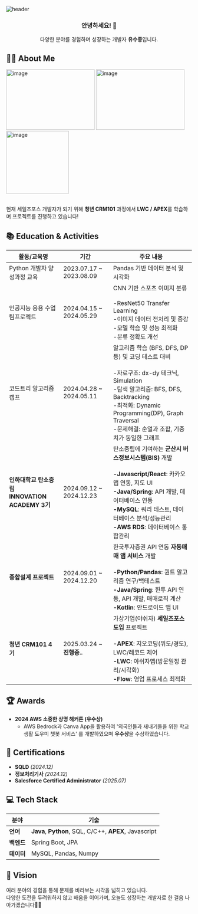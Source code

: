 ![header](https://capsule-render.vercel.app/api?type=waving&color=00A1E0&height=150&section=header&text=ThankYou!&fontSize=45&fontColor=ffffff)



<h3 align="Center">안녕하세요! 👋</h3>
<p align="Center">
    다양한 분야를 경험하며 성장하는 개발자 <b>유수종</b>입니다.
</p>


## **👨‍💻 About Me**

<img width="240" height="164" alt="image" src="https://github.com/user-attachments/assets/b934d9c7-ba35-4ee5-bee3-c8670a0e0f01" />

<img width="240" height="164" alt="image" src="https://github.com/user-attachments/assets/de051760-efb8-445e-a0eb-5a4d73ea66ec" />

<img width="170" height="170" alt="image" src="https://github.com/user-attachments/assets/8247b721-04f6-4e54-a3ee-60456ad21d7f" />

<br> 현재 세일즈포스 개발자가 되기 위해 **청년 CRM101** 과정에서 **LWC / APEX**를 학습하며 프로젝트를 진행하고 있습니다!


## **📚 Education & Activities**
| 활동/교육명                             | 기간                     | 주요 내용                                                                 |
|----------------------------------------|--------------------------|--------------------------------------------------------------------------|
| Python 개발자 양성과정 교육         | 2023.07.17 ~ 2023.08.09 | Pandas 기반 데이터 분석 및 시각화                        |
| 인공지능 응용 수업 팀프로젝트         | 2024.04.15 ~ 2024.05.29 | CNN 기반 스포츠 이미지 분류<br><br> -ResNet50 Transfer Learning<br> -이미지 데이터 전처리 및 증강<br> -모델 학습 및 성능 최적화<br> -분류 정확도 개선                       |
| 코드트리 알고리즘 캠프         | 2024.04.28 ~ 2024.05.11 | 알고리즘 학습 (BFS, DFS, DP 등) 및 코딩 테스트 대비<br><br> -자료구조: dx-dy 테크닉, Simulation<br> -탐색 알고리즘: BFS, DFS, Backtracking<br> -최적화: Dynamic Programming(DP), Graph Traversal<br> -문제해결: 순열과 조합, 기중치가 동일한 그래프                      |
| **인하대학교 탄소중립<br> INNOVATION ACADEMY 3기**      | 2024.09.12 ~ 2024.12.23 | 탄소중립에 기여하는 **군산시 버스정보시스템(BIS)** 개발<br><br> **-Javascript/React**: 카카오맵 연동, 지도 UI<br> **-Java/Spring**: API 개발, 데이터베이스 연동<br> **-MySQL**: 쿼리 테스트, 데이터베이스 분석/성능관리<br> **-AWS RDS**: 데이터베이스 통합관리           |
| **종합설계 프로젝트**           | 2024.09.01 ~ 2024.12.20 | 한국투자증권 API 연동 **자동매매 앱 서비스** 개발 <br><br> **-Python/Pandas**: 퀀트 알고리즘 연구/백테스트<br> **-Java/Spring**: 한투 API 연동, API 개발, 매매로직 계산<br> **-Kotlin**: 안드로이드 앱 UI   |
| **청년 CRM101 4기**           | 2025.03.24 ~ **진행중..**     | 가상기업(야쉬자) **세일즈포스 도입** 프로젝트 <br><br> **-APEX**: 지오코딩(위도/경도), LWC/레코드 제어<br> **-LWC**: 야쉬자맵(방문일정 관리/시각화)<br> **-Flow**: 영업 프로세스 최적화<br>     |


## **🏆 Awards**
- **2024 AWS 소중한 상명 해커톤 (우수상)**  
   - AWS Bedrock과 Canva App을 활용하여 '외국인들과 새내기들을 위한 학교생활 도우미 챗봇 서비스' 를 개발하였으며 **우수상**을 수상하였습니다.



## **🔖 Certifications**
- **SQLD** *(2024.12)*  
- **정보처리기사** *(2024.12)* 
- **Salesforce Certified Administrator** *(2025.07)*

## **💻 Tech Stack**
| **분야**     | **기술**                                      |
|--------------|---------------------------------------------|
| **언어**     | **Java**, **Python**, SQL, C/C++, **APEX**, Javascript                                |
| **백엔드**   | Spring Boot, JPA                            |
| **데이터**   | MySQL, Pandas, Numpy               |



## **🚀 Vision**
여러 분야의 경험을 통해 문제를 바라보는 시각을 넓히고 있습니다.  
다양한 도전을 두려워하지 않고 배움을 이어가며,
오늘도 성장하는 개발자로 한 걸음 나아가겠습니다👨‍💻


<!--
**paulyu8868/paulyu8868** is a ✨ _special_ ✨ repository because its `README.md` (this file) appears on your GitHub profile.

Here are some ideas to get you started:

- 🔭 I’m currently working on ...
- 🌱 I’m currently learning ...
- 👯 I’m looking to collaborate on ...
- 🤔 I’m looking for help with ...
- 💬 Ask me about ...
- 📫 How to reach me: ...
- 😄 Pronouns: ...
- ⚡ Fun fact: ...
-->
